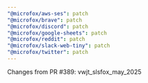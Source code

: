 ```yaml
---
"@microfox/aws-ses": patch
"@microfox/brave": patch
"@microfox/discord": patch
"@microfox/google-sheets": patch
"@microfox/reddit": patch
"@microfox/slack-web-tiny": patch
"@microfox/twitter": patch
---
```


Changes from PR #389: vwjt_slsfox_may_2025
